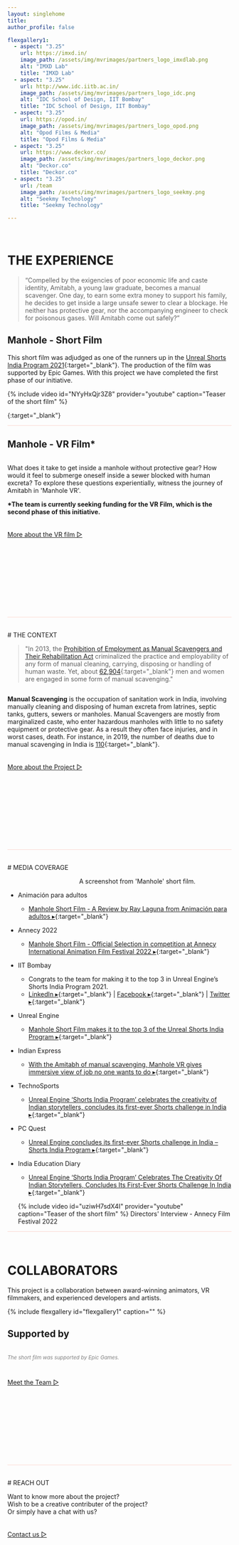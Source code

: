 ```yaml
---
layout: singlehome
title: 
author_profile: false

flexgallery1:
  - aspect: "3.25"
    url: https://imxd.in/
    image_path: /assets/img/mvrimages/partners_logo_imxdlab.png
    alt: "IMXD Lab"
    title: "IMXD Lab"
  - aspect: "3.25"
    url: http://www.idc.iitb.ac.in/
    image_path: /assets/img/mvrimages/partners_logo_idc.png
    alt: "IDC School of Design, IIT Bombay"
    title: "IDC School of Design, IIT Bombay"
  - aspect: "3.25"
    url: https://opod.in/
    image_path: /assets/img/mvrimages/partners_logo_opod.png
    alt: "Opod Films & Media"
    title: "Opod Films & Media"
  - aspect: "3.25"
    url: https://www.deckor.co/
    image_path: /assets/img/mvrimages/partners_logo_deckor.png
    alt: "Deckor.co"
    title: "Deckor.co"    
  - aspect: "3.25"
    url: /team
    image_path: /assets/img/mvrimages/partners_logo_seekmy.png
    alt: "Seekmy Technology"
    title: "Seekmy Technology"

---
```


<br>

<a name="aboutinfo"></a>
# THE EXPERIENCE

>“Compelled by the exigencies of poor economic life and caste identity, Amitabh, a young law graduate, becomes a manual scavenger. One day, to earn some extra money to support his family, he decides to get inside a large unsafe sewer to clear a blockage. He neither has protective gear, nor the accompanying engineer to check for poisonous gases. Will Amitabh come out safely?”

## Manhole - Short Film 
This short film was adjudged as one of the runners up in the [Unreal Shorts India Program 2021](https://technosports.co.in/2021/12/08/unreal-engine-shorts-india-program-celebrates-the-creativity-of-indian-storytellers-concludes-its-first-ever-shorts-challenge-in-india/){:target="_blank"}. The production of the film was supported by Epic Games. With this project we have completed the first phase of our initiative.

{% include video id="NYyHxQjr3Z8" provider="youtube" caption="Teaser of the short film" %}

[<img src="{{ site.url }}{{ site.baseurl }}/assets/img/mvrimages/imdb_icon.png" alt="">](https://www.imdb.com/title/tt16421128/){:target="_blank"} <br>

<hr style="height:1px;border-width:0;color:#fcd5ce;background-color:#fcd5ce">

## Manhole - VR Film\*
<figure class="align-left" style="width:100%; max-width:320px;">
  <img src="{{ site.url }}{{ site.baseurl }}/assets/img/mvrimages/homepage_vr.png" alt="">
</figure>
What does it take to get inside a manhole without protective gear? How would it feel to submerge oneself inside a sewer blocked with human excreta? To explore these questions experientially, witness the journey of Amitabh in 'Manhole VR'.

**\*The team is currently seeking funding for the VR Film, which is the second phase of this initiative.**

<div class = "home-button" style="height:100px; padding-top: 20px; padding-bottom: 80px;">     
 <a class = "home-button" href="{{ site.baseurl }}/about">More about the VR film ▷</a>       
</div> 


<hr style="height:1px;border-width:0;color:#fcd5ce;background-color:#fcd5ce">
<br>
<a name="aboutinfo"></a>
# THE CONTEXT

> "In 2013, the [Prohibition of Employment as Manual Scavengers and Their Rehabilitation Act](http://legislative.gov.in/sites/default/files/A2013-25.pdf) criminalized the practice and employability of any form of manual cleaning, carrying, disposing or handling of human waste. Yet, about [62,904](https://www.thehindu.com/news/national/indias-manual-scavenging-problem/article30834545.ece){:target="_blank"} men and women are engaged in some form of manual scavenging."

<figure class="align-right" style="width:100%; max-width:360px;">
  <img src="{{ site.url }}{{ site.baseurl }}/assets/img/mvrimages/homepage_manholeenter2.png" alt="">
</figure>

**Manual Scavenging** is the occupation of sanitation work in India, involving manually cleaning and disposing of human excreta from latrines, septic tanks, gutters, sewers or manholes. Manual Scavengers are mostly from marginalized caste, who enter hazardous manholes with little to no safety equipment or protective gear. As a result they often face injuries, and in worst cases, death. For instance, in 2019, the number of deaths due to manual scavenging in India is [110](https://www.thehindu.com/news/national/110-deaths-by-cleaning-sewers-septic-tanks-in-2019/article30795201.ece){:target="_blank"}.


<div class = "home-button" style="height:100px; padding-top: 20px; padding-bottom: 80px;">       
 <a class = "home-button" href="{{ site.baseurl }}/about">More about the Project ▷</a>       
</div> 

<hr style="height:1px;border-width:0;color:#fcd5ce;background-color:#fcd5ce">
<br>
<a name="contactinfo"></a>
# MEDIA COVERAGE
<figure class="align-center" style="width: 100%;">
  <img src="{{ site.url }}{{ site.baseurl }}/assets/img/mvrimages/Manhole_SF2.jpg" alt="">
    <span style="text-align:center;"><figcaption>A screenshot from 'Manhole' short film.</figcaption></span>
</figure> 

- Animación para adultos
  - [Manhole Short Film - A Review by Ray Laguna from Animación para adultos ▸](https://animacionparaadultos.es/2022-manhole/){:target="_blank"}<br>
- Annecy 2022
  - [Manhole Short Film - Official Selection in competition at Annecy International Animation Film Festival 2022 ▸](https://www.annecy.org/the-festival/official-selection/film-index:film-20222210){:target="_blank"}<br>
- IIT Bombay
  - Congrats to the team for making it to the top 3 in Unreal Engine’s Shorts India Program 2021.
  - [LinkedIn ▸](https://www.linkedin.com/feed/update/urn:li:activity:6877480806835605504){:target="_blank"} | [Facebook ▸](https://www.facebook.com/iitbombay/photos/a.724347560923380/4970886549602772/){:target="_blank"} | [Twitter ▸](https://twitter.com/iitbombay/status/1471716585781952515?s=20){:target="_blank"}<br>
- Unreal Engine
  - [Manhole Short Film makes it to the top 3 of the Unreal Shorts India Program ▸](https://www.unrealengine.com/en-US/blog/watch-the-top-projects-from-the-shorts-india-program){:target="_blank"}<br>
- Indian Express
  - [With the Amitabh of manual scavenging, Manhole VR gives immersive view of job no one wants to do ▸](https://indianexpress.com/article/entertainment/manual-scavenging-manhole-vr-animated-film-virtual-reality-7539395/){:target="_blank"}<br>
- TechnoSports
  - [Unreal Engine ‘Shorts India Program’ celebrates the creativity of Indian storytellers, concludes its first-ever Shorts challenge in India ▸](https://technosports.co.in/2021/12/08/unreal-engine-shorts-india-program-celebrates-the-creativity-of-indian-storytellers-concludes-its-first-ever-shorts-challenge-in-india/){:target="_blank"}<br>
- PC Quest
  - [Unreal Engine concludes its first-ever Shorts challenge in India – Shorts India Program ▸](https://www.pcquest.com/unreal-engine-concludes-first-ever-shorts-challenge-india-shorts-india-program/){:target="_blank"}<br>
- India Education Diary
  - [Unreal Engine ‘Shorts India Program’ Celebrates The Creativity Of Indian Storytellers, Concludes Its First-Ever Shorts Challenge In India ▸](https://indiaeducationdiary.in/unreal-engine-shorts-india-program-celebrates-the-creativity-of-indian-storytellers-concludes-its-first-ever-shorts-challenge-in-india/){:target="_blank"}

  {% include video id="uziwH7sdX4I" provider="youtube" caption="Teaser of the short film" %}
  Directors' Interview - Annecy Film Festival 2022

<hr style="height:1px;border-width:0;color:#fcd5ce;background-color:#fcd5ce">
<br>

<a name="teaminfo"></a>
# COLLABORATORS

This project is a collaboration between award-winning animators, VR filmmakers, and experienced developers and artists.

{% include flexgallery id="flexgallery1" caption="" %}

## Supported by
<div style="width:100%; max-width:200px; margin-top: 0px">
  <a href="https://www.unrealengine.com/" target="_blank"><img src="{{ site.url }}{{ site.baseurl }}/assets/img/mvrimages/unreal.png" alt=""></a>
</div> 
<br>
<small style="color:grey"><i>The short film was supported by Epic Games.</i></small><br>

<div class = "home-button" style="height:100px; padding-top: 40px; padding-bottom: 80px;">     
 <a class = "home-button" href="{{ site.baseurl }}/team">Meet the Team ▷</a>       
</div> 

<hr style="height:1px;border-width:0;color:#fcd5ce;background-color:#fcd5ce">
<br>
<a name="contactinfo"></a>
# REACH OUT

<figure class="align-left" style="width:100%; max-width:400px; margin-top: 0px">
  <img src="{{ site.url }}{{ site.baseurl }}/assets/img/mvrimages/billu1.png" alt="">
</figure> 

Want to know more about the project? <br> 
Wish to be a creative contributer of the project?  <br> 
Or simply have a chat with us? 



<div class = "home-button" style="height:100px; padding-top: 20px;">     
 <a class = "home-button" href="{{ site.baseurl }}/contact">Contact us ▷</a>       
</div> 

